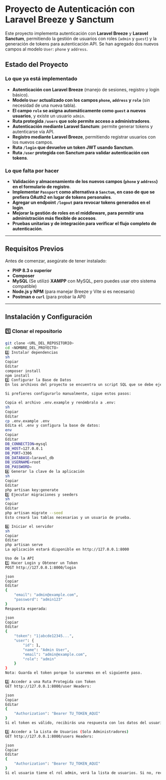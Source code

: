 # Proyecto de Autenticación con Laravel Breeze y Sanctum

Este proyecto implementa autenticación con **Laravel Breeze** y **Laravel Sanctum**, permitiendo la gestión de usuarios con roles (`admin` y `guest`) y la generación de tokens para autenticación API. Se han agregado dos nuevos campos al modelo `User`: `phone` y `address`.

## **Estado del Proyecto**
### **Lo que ya está implementado**
- **Autenticación con Laravel Breeze** (manejo de sesiones, registro y login básico).
- **Modelo `User` actualizado con los campos `phone`, `address` y `role`** (sin necesidad de una nueva tabla).
- **El campo `role` se asigna automáticamente como `guest` a nuevos usuarios**, y existe un usuario `admin`.
- **Ruta protegida `/users` que solo permite acceso a administradores**.
- **Autenticación mediante Laravel Sanctum**: permite generar tokens y autenticarse vía API.
- **Registro mediante Laravel Breeze**, permitiendo registrar usuarios con los nuevos campos.
- **Ruta `/login` que devuelve un token JWT usando Sanctum**.
- **Ruta `/user` protegida con Sanctum para validar autenticación con tokens**.

### **Lo que falta por hacer**
- **Validación y almacenamiento de los nuevos campos (`phone` y `address`) en el formulario de registro**.
- **Implementar `Passport` como alternativa a `Sanctum`, en caso de que se prefiera OAuth2 en lugar de tokens personales**.
- **Agregar un endpoint `/logout` para revocar tokens generados en el login**.
- **Mejorar la gestión de roles en el middleware, para permitir una administración más flexible de accesos**.
- **Pruebas unitarias y de integración para verificar el flujo completo de autenticación**.

---

## **Requisitos Previos**
Antes de comenzar, asegúrate de tener instalado:
- **PHP 8.3 o superior**
- **Composer**
- **MySQL** (Se utilizó **XAMPP** con MySQL, pero puedes usar otro sistema compatible)
- **Node.js y NPM** (para manejar Breeze y Vite si es necesario)
- **Postman o `curl`** (para probar la API)

---

## **Instalación y Configuración**
### 1️⃣ **Clonar el repositorio**
```sh
git clone <URL_DEL_REPOSITORIO>
cd <NOMBRE_DEL_PROYECTO>
2️⃣ Instalar dependencias
sh
Copiar
Editar
composer install
npm install
3️⃣ Configurar la Base de Datos
En los archivos del proyecto se encuentra un script SQL que se debe ejecutar en MySQL antes de iniciar la aplicación. Puedes importarlo en phpMyAdmin o ejecutarlo manualmente en la terminal de MySQL.

Si prefieres configurarlo manualmente, sigue estos pasos:

Copia el archivo .env.example y renómbralo a .env:
sh
Copiar
Editar
cp .env.example .env
Edita el .env y configura la base de datos:
env
Copiar
Editar
DB_CONNECTION=mysql
DB_HOST=127.0.0.1
DB_PORT=3306
DB_DATABASE=laravel_db
DB_USERNAME=root
DB_PASSWORD=
4️⃣ Generar la clave de la aplicación
sh
Copiar
Editar
php artisan key:generate
5️⃣ Ejecutar migraciones y seeders
sh
Copiar
Editar
php artisan migrate --seed
Esto creará las tablas necesarias y un usuario de prueba.

6️⃣ Iniciar el servidor
sh
Copiar
Editar
php artisan serve
La aplicación estará disponible en http://127.0.0.1:8000

Uso de la API
1️⃣ Hacer Login y Obtener un Token
POST http://127.0.0.1:8000/login

json
Copiar
Editar
{
    "email": "admin@example.com",
    "password": "admin123"
}
Respuesta esperada:

json
Copiar
Editar
{
    "token": "1|abcde12345...",
    "user": {
        "id": 1,
        "name": "Admin User",
        "email": "admin@example.com",
        "role": "admin"
    }
}
Nota: Guarda el token porque lo usaremos en el siguiente paso.

2️⃣ Acceder a una Ruta Protegida con Token
GET http://127.0.0.1:8000/user Headers:

json
Copiar
Editar
{
    "Authorization": "Bearer TU_TOKEN_AQUI"
}
Si el token es válido, recibirás una respuesta con los datos del usuario autenticado.

3️⃣ Acceder a la Lista de Usuarios (Solo Administradores)
GET http://127.0.0.1:8000/users Headers:

json
Copiar
Editar
{
    "Authorization": "Bearer TU_TOKEN_AQUI"
}
Si el usuario tiene el rol admin, verá la lista de usuarios. Si no, recibirá un error 403 Forbidden
